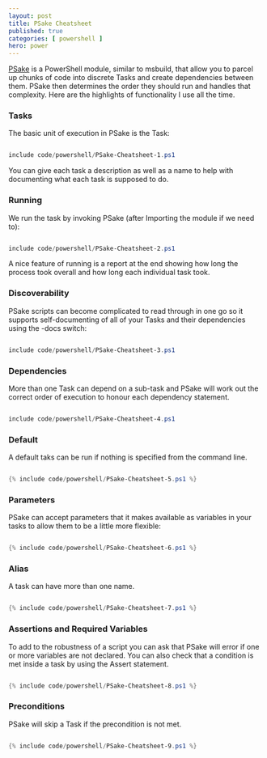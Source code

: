 ```yaml
---
layout: post
title: PSake Cheatsheet
published: true 
categories: [ powershell ]
hero: power
---
```


<a href="https://github.com/psake/psake/">PSake</a> is a PowerShell module, similar to msbuild, that allow you to parcel up chunks of code into discrete Tasks and 
create dependencies between them. PSake then determines the order they should run and handles that complexity. Here are the highlights of 
functionality I use all the time. 


### Tasks 

The basic unit of execution in PSake is the Task:


```powershell

include code/powershell/PSake-Cheatsheet-1.ps1

```

You can give each task a description as well as a name to help with documenting what each task is supposed to do.


### Running

We run the task by invoking PSake (after Importing the module if we need to):


```powershell

include code/powershell/PSake-Cheatsheet-2.ps1

```

A nice feature of running is a report at the end showing how long the process took overall and how 
long each individual task took.


### Discoverability

PSake scripts can become complicated to read through in one go so it supports self-documenting of all of 
your Tasks and their dependencies using the -docs switch:


```powershell

include code/powershell/PSake-Cheatsheet-3.ps1

```


### Dependencies 

More than one Task can depend on a sub-task and PSake will work out the correct order of 
execution to honour each dependency statement.


```powershell

include code/powershell/PSake-Cheatsheet-4.ps1

```


### Default 

A default taks can be run if nothing is specified from the command line. 


```powershell

{% include code/powershell/PSake-Cheatsheet-5.ps1 %}

```


### Parameters

PSake can accept parameters that it makes available as variables in your tasks to allow them to be a little more flexible:


```powershell

{% include code/powershell/PSake-Cheatsheet-6.ps1 %}

```


### Alias

A task can have more than one name. 


```powershell

{% include code/powershell/PSake-Cheatsheet-7.ps1 %}

```


### Assertions and Required Variables

To add to the robustness of a script you can ask that PSake will error if one or more variables are not declared. You can 
also check that a condition is met inside a task by using the Assert statement. 


```powershell

{% include code/powershell/PSake-Cheatsheet-8.ps1 %}

```


### Preconditions 

PSake will skip a Task if the precondition is not met. 


```powershell

{% include code/powershell/PSake-Cheatsheet-9.ps1 %}

```


